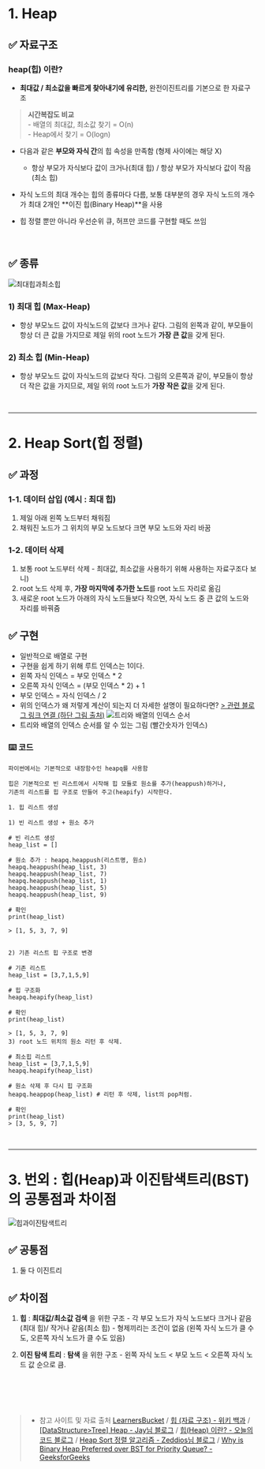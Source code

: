 # 1. Heap 
## ✅ 자료구조
### **heap(힙)** 이란? 

- **최대값 / 최소값을 빠르게 찾아내기에 유리한,** 완전이진트리를 기본으로 한 자료구조
> **시간복잡도 비교** <br> - 배열의 최대값, 최소값 찾기 = O(n) <br> - Heap에서 찾기 = O(logn) 


- 다음과 같은 **부모와 자식 간**의 힙 속성을 만족함 (형제 사이에는 해당 X)
	- 항상 부모가 자식보다 값이 크거나(최대 힙) / 항상 부모가 자식보다 값이 작음 (최소 힙)
    
- 자식 노드의 최대 개수는 힙의 종류마다 다름, 보통 대부분의 경우 자식 노드의 개수가 최대 2개인 **이진 힙(Binary Heap)**을 사용
- 힙 정렬 뿐만 아니라 우선순위 큐, 허프만 코드를 구현할 때도 쓰임

<br>


## ✅ 종류 
![최대힙과최소힙](https://velog.velcdn.com/images/ohjiae/post/8fdaeaf0-d528-41c7-b0fd-53ff5441f7d4/image.png)
### 1) 최대 힙 (Max-Heap)

- 항상 부모노드 값이 자식노드의 값보다 크거나 같다.
그림의 왼쪽과 같이, 부모들이 항상 더 큰 값을 가지므로 제일 위의 root 노드가 **가장 큰 값**을 갖게 된다. 

### 2) 최소 힙 (Min-Heap)

- 항상 부모노드 값이 자식노드의 값보다 작다.
그림의 오른쪽과 같이, 부모들이 항상 더 작은 값을 가지므로, 제일 위의 root 노드가 **가장 작은 값**을 갖게 된다.

<br>

---
<p>

  
# 2. Heap Sort(힙 정렬)
  
  ## ✅ 과정
  ### 1-1. 데이터 삽입 (예시 : 최대 힙)
  1) 제일 아래 왼쪽 노드부터 채워짐
  2) 채워진 노드가 그 위치의 부모 노드보다 크면 부모 노드와 자리 바꿈
  
  ### 1-2. 데이터 삭제
  1) 보통 root 노드부터 삭제
  	- 최대값, 최소값을 사용하기 위해 사용하는 자료구조다 보니)
  2) root 노드 삭제 후, **가장 마지막에 추가한 노드**를 root 노드 자리로 옮김
  3) 새로운 root 노드가 아래의 자식 노드들보다 작으면, 자식 노드 중 큰 값의 노드와 자리를 바꿔줌
  

  ## ✅ 구현

  - 일반적으로 배열로 구현
  - 구현을 쉽게 하기 위해 루트 인덱스는 1이다.
  - 왼쪽 자식 인덱스 = 부모 인덱스 * 2
  - 오른쪽 자식 인덱스 = (부모 인덱스 * 2) + 1
  - 부모 인덱스 = 자식 인덱스 / 2
  - 위의 인덱스가 왜 저렇게 계산이 되는지 더 자세한 설명이 필요하다면? 
  [> 관련 블로그 링크 연결 (하단 그림 출처)](https://zeddios.tistory.com/56)
  ![트리와 배열의 인덱스 순서](https://velog.velcdn.com/images/ohjiae/post/046ab64a-2dde-4214-9f97-03bd9cf7c37e/image.png)
  - 트리와 배열의 인덱스 순서를 알 수 있는 그림 (빨간숫자가 인덱스)
	
  ### ⌨️ 코드
	파이썬에서는 기본적으로 내장함수인 heapq를 사용함

	힙은 기본적으로 빈 리스트에서 시작해 힙 모듈로 원소를 추가(heappush)하거나,
	기존의 리스트를 힙 구조로 만들어 주고(heapify) 시작한다.
	
	1. 힙 리스트 생성
	
	1) 빈 리스트 생성 + 원소 추가

	# 빈 리스트 생성
	heap_list = []

	# 원소 추가 : heapq.heappush(리스트명, 원소)
	heapq.heappush(heap_list, 3)
	heapq.heappush(heap_list, 7)
	heapq.heappush(heap_list, 1)
	heapq.heappush(heap_list, 5)
	heapq.heappush(heap_list, 9)

	# 확인
	print(heap_list)

	> [1, 5, 3, 7, 9]
	
	
	2) 기존 리스트 힙 구조로 변경

	# 기존 리스트
	heap_list = [3,7,1,5,9]

	# 힙 구조화
	heapq.heapify(heap_list)

	# 확인
	print(heap_list)

	> [1, 5, 3, 7, 9]
	3) root 노드 위치의 원소 리턴 후 삭제.

	# 최소힙 리스트
	heap_list = [3,7,1,5,9]
	heapq.heapify(heap_list)

	# 원소 삭제 후 다시 힙 구조화
	heapq.heappop(heap_list) # 리턴 후 삭제, list의 pop처럼.

	# 확인
	print(heap_list)
	> [3, 5, 9, 7]

<br>

---

<p>

# 3. 번외 : 힙(Heap)과 이진탐색트리(BST)의 공통점과 차이점
![힙과이진탐색트리](https://velog.velcdn.com/images/ohjiae/post/17941a5c-81b5-4e3c-bf8d-896cd5f52cff/image.png)
  
## ✅ 공통점 
  1. 둘 다 이진트리
	
## ✅ 차이점 
  1. **힙** : **최대값/최소값 검색** 을 위한 구조
  	- 각 부모 노드가 자식 노드보다 크거나 같음(최대 힙)/ 작거나 같음(최소 힙)
  	-  형제끼리는 조건이 없음 (왼쪽 자식 노드가 클 수도, 오른쪽 자식 노드가 클 수도 있음)
	
  2. **이진 탐색 트리** : **탐색** 을 위한 구조
  	- 왼쪽 자식 노드 < 부모 노드 < 오른쪽 자식 노드 값 순으로 큼.
  <br>
  
  
<p>
  <br>
  <br>


> - 참고 사이트 및 자료 출처 
[LearnersBucket](https://learnersbucket.com/tutorials/array/heap-data-structure-in-javascript/) / 
[힙 (자료 구조) - 위키 백과](https://ko.wikipedia.org/wiki/%ED%9E%99_(%EC%9E%90%EB%A3%8C_%EA%B5%AC%EC%A1%B0)) / 
[[DataStructure>Tree] Heap - Jay님 블로그](https://medium.com/@jyw198908/heap-45bbad579e0c) / 
[힙(Heap) 이란? - 오늘의코드 블로그](https://todaycode.tistory.com/56) / 
[Heap Sort 정렬 알고리즘 - Zeddios님 블로그](https://zeddios.tistory.com/56) / 
[Why is Binary Heap Preferred over BST for Priority Queue? - GeeksforGeeks](https://www.geeksforgeeks.org/why-is-binary-heap-preferred-over-bst-for-priority-queue/)
